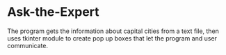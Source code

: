 # Ask-the-Expert

The program gets the information about capital cities from a text file, then uses tkinter module to create pop up boxes that let the program and user communicate.
